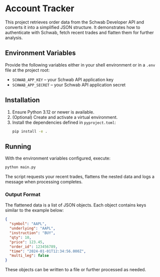 # Account Tracker

This project retrieves order data from the Schwab Developer API and converts it into a simplified JSON structure. It demonstrates how to authenticate with Schwab, fetch recent trades and flatten them for further analysis.

## Environment Variables

Provide the following variables either in your shell environment or in a `.env` file at the project root:

- `SCHWAB_APP_KEY` – your Schwab API application key
- `SCHWAB_APP_SECRET` – your Schwab API application secret

## Installation

1. Ensure Python 3.12 or newer is available.
2. (Optional) Create and activate a virtual environment.
3. Install the dependencies defined in `pyproject.toml`:
   ```bash
   pip install -e .
   ```

## Running

With the environment variables configured, execute:

```bash
python main.py
```

The script requests your recent trades, flattens the nested data and logs a message when processing completes.

### Output Format

The flattened data is a list of JSON objects. Each object contains keys similar to the example below:

```json
{
  "symbol": "AAPL",
  "underlying": "AAPL",
  "instruction": "BUY",
  "qty": 10,
  "price": 123.45,
  "order_id": 123456789,
  "time": "2024-01-01T12:34:56.000Z",
  "multi_leg": false
}
```

These objects can be written to a file or further processed as needed.
